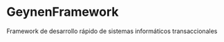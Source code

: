 GeynenFramework
===========

Framework de desarrollo rápido de sistemas informáticos transaccionales
